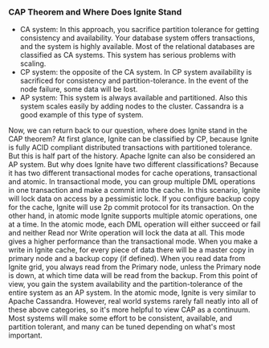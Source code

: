 
### CAP Theorem and Where Does Ignite Stand

- CA system: In this approach, you sacrifice partition tolerance for getting consistency and availability. Your database system offers transactions, and the system is highly available. Most of the relational databases are classified as CA systems. This system has serious problems with scaling.
- CP system: the opposite of the CA system. In CP system availability is sacrificed for consistency and partition-tolerance. In the event of the node failure, some data will be lost.
- AP system: This system is always available and partitioned. Also this system scales easily by adding nodes to the cluster. Cassandra is a good example of this type of system.

Now, we can return back to our question, where does Ignite stand in the CAP theorem? At first glance, Ignite can be classified by CP, because Ignite is fully ACID compliant distributed transactions with partitioned tolerance. But this is half part of the history. Apache Ignite can also be considered an AP system. But why does Ignite have two different classifications? Because it has two different transactional modes for cache operations, transactional and atomic. In transactional mode, you can group multiple DML operations in one transaction and make a commit into the cache. In this scenario, Ignite will lock data on access by a pessimistic lock. If you configure backup copy for the cache, Ignite will use 2p commit protocol for its transaction. On the other hand, in atomic mode Ignite supports multiple atomic operations, one at a time. In the atomic mode, each DML operation will either succeed or fail and neither Read nor Write operation will lock the data at all. This mode gives a higher performance than the transactional mode. When you make a write in Ignite cache, for every piece of data there will be a master copy in primary node and a backup copy (if defined). When you read data from Ignite grid, you always read from the Primary node, unless the Primary node is down, at which time data will be read from the backup. From this point of view, you gain the system availability and the partition-tolerance of the entire system as an AP system. In the atomic mode, Ignite is very similar to Apache Cassandra. However, real world systems rarely fall neatly into all of these above categories, so it's more helpful to view CAP as a continuum. Most systems will make some effort to be consistent, available, and partition tolerant, and many can be tuned depending on what's most important.
